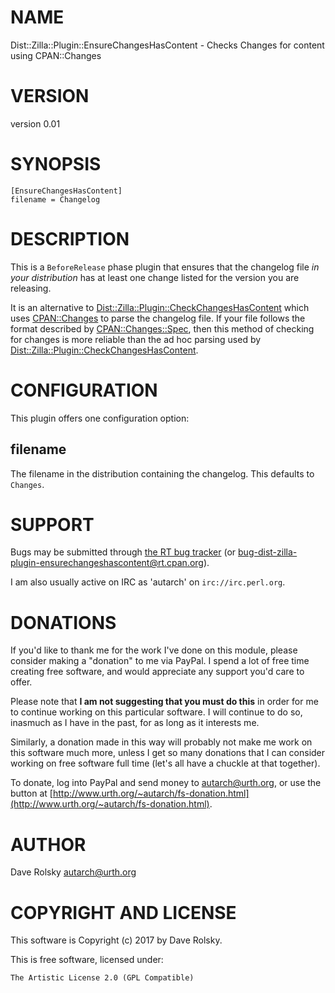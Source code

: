 # NAME

Dist::Zilla::Plugin::EnsureChangesHasContent - Checks Changes for content using CPAN::Changes

# VERSION

version 0.01

# SYNOPSIS

    [EnsureChangesHasContent]
    filename = Changelog

# DESCRIPTION

This is a `BeforeRelease` phase plugin that ensures that the changelog file
_in your distribution_ has at least one change listed for the version you are
releasing.

It is an alternative to [Dist::Zilla::Plugin::CheckChangesHasContent](https://metacpan.org/pod/Dist::Zilla::Plugin::CheckChangesHasContent) which
uses [CPAN::Changes](https://metacpan.org/pod/CPAN::Changes) to parse the changelog file. If your file follows the
format described by [CPAN::Changes::Spec](https://metacpan.org/pod/CPAN::Changes::Spec), then this method of checking for
changes is more reliable than the ad hoc parsing used by
[Dist::Zilla::Plugin::CheckChangesHasContent](https://metacpan.org/pod/Dist::Zilla::Plugin::CheckChangesHasContent).

# CONFIGURATION

This plugin offers one configuration option:

## filename

The filename in the distribution containing the changelog. This defaults to
`Changes`.

# SUPPORT

Bugs may be submitted through [the RT bug tracker](http://rt.cpan.org/Public/Dist/Display.html?Name=Dist-Zilla-Plugin-EnsureChangesHasContent)
(or [bug-dist-zilla-plugin-ensurechangeshascontent@rt.cpan.org](mailto:bug-dist-zilla-plugin-ensurechangeshascontent@rt.cpan.org)).

I am also usually active on IRC as 'autarch' on `irc://irc.perl.org`.

# DONATIONS

If you'd like to thank me for the work I've done on this module, please
consider making a "donation" to me via PayPal. I spend a lot of free time
creating free software, and would appreciate any support you'd care to offer.

Please note that **I am not suggesting that you must do this** in order for me
to continue working on this particular software. I will continue to do so,
inasmuch as I have in the past, for as long as it interests me.

Similarly, a donation made in this way will probably not make me work on this
software much more, unless I get so many donations that I can consider working
on free software full time (let's all have a chuckle at that together).

To donate, log into PayPal and send money to autarch@urth.org, or use the
button at [http://www.urth.org/~autarch/fs-donation.html](http://www.urth.org/~autarch/fs-donation.html).

# AUTHOR

Dave Rolsky <autarch@urth.org>

# COPYRIGHT AND LICENSE

This software is Copyright (c) 2017 by Dave Rolsky.

This is free software, licensed under:

    The Artistic License 2.0 (GPL Compatible)
